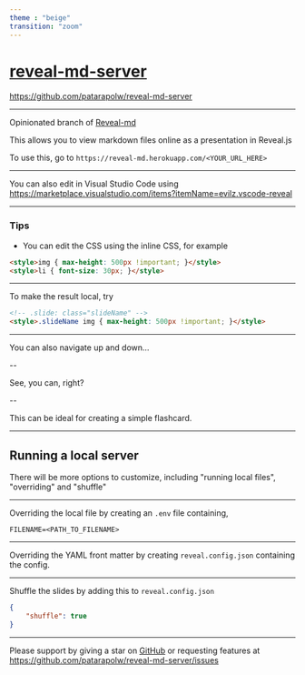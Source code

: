```yaml
---
theme : "beige"
transition: "zoom"
---
```


# [reveal-md-server](https://reveal-md.herokuapp.com/)

<https://github.com/patarapolw/reveal-md-server>

---

Opinionated branch of [Reveal-md](https://github.com/patarapolw/reveal-md)

This allows you to view markdown files online as a presentation in Reveal.js

To use this, go to `https://reveal-md.herokuapp.com/<YOUR_URL_HERE>`

---

You can also edit in Visual Studio Code using <https://marketplace.visualstudio.com/items?itemName=evilz.vscode-reveal>

---

### Tips

- You can edit the CSS using the inline CSS, for example

```html
<style>img { max-height: 500px !important; }</style>
<style>li { font-size: 30px; }</style>
```

---

To make the result local, try

```html
<!-- .slide: class="slideName" -->
<style>.slideName img { max-height: 500px !important; }</style>
```

---

You can also navigate up and down...

--

See, you can, right?

--

This can be ideal for creating a simple flashcard.

---

## Running a local server

There will be more options to customize, including "running local files", "overriding" and "shuffle"

---

Overriding the local file by creating an `.env` file containing,

```
FILENAME=<PATH_TO_FILENAME>
```

---

Overriding the YAML front matter by creating `reveal.config.json` containing the config.

---

Shuffle the slides by adding this to `reveal.config.json`

```json
{
    "shuffle": true
}
```

---

Please support by giving a star on [GitHub](https://github.com/patarapolw/reveal-md-server) or requesting features at <https://github.com/patarapolw/reveal-md-server/issues>
